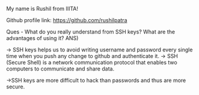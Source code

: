 My name is Rushil from IIITA!

Github profile link: https://github.com/rushilpatra

Ques - What do you really understand from SSH keys? What are the advantages of using it?
ANS)

-> SSH keys helps us to avoid writing username and password every single time when you push any change to github and authenticate it.
-> SSH (Secure Shell) is a network communication protocol that enables two computers to communicate and share data.

->SSH keys are more difficult to hack than passwords and thus are more secure.